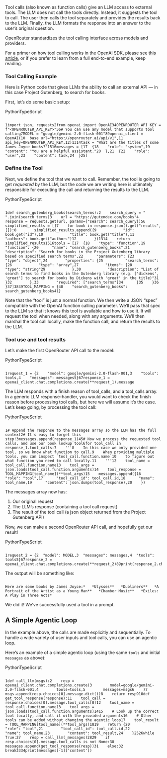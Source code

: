 Tool calls (also known as function calls) give an LLM access to external tools. The LLM does not call the tools directly. Instead, it suggests the tool to call. The user then calls the tool separately and provides the results back to the LLM. Finally, the LLM formats the response into an answer to the user’s original question.

OpenRouter standardizes the tool calling interface across models and providers.

For a primer on how tool calling works in the OpenAI SDK, please see [this article](https://platform.openai.com/docs/guides/function-calling?api-mode=chat), or if you prefer to learn from a full end-to-end example, keep reading.

### Tool Calling Example

Here is Python code that gives LLMs the ability to call an external API — in this case Project Gutenberg, to search for books.

First, let’s do some basic setup:

PythonTypeScript

```code-block text-sm

1import json, requests2from openai import OpenAI34OPENROUTER_API_KEY = f"<OPENROUTER_API_KEY>"56# You can use any model that supports tool calling7MODEL = "google/gemini-2.0-flash-001"89openai_client = OpenAI(10  base_url="https://openrouter.ai/api/v1",11  api_key=OPENROUTER_API_KEY,12)1314task = "What are the titles of some James Joyce books?"1516messages = [17  {18    "role": "system",19    "content": "You are a helpful assistant."20  },21  {22    "role": "user",23    "content": task,24  }25]

```

### Define the Tool

Next, we define the tool that we want to call. Remember, the tool is going to get _requested_ by the LLM, but the code we are writing here is ultimately responsible for executing the call and returning the results to the LLM.

PythonTypeScript

```code-block text-sm

1def search_gutenberg_books(search_terms):2    search_query = " ".join(search_terms)3    url = "https://gutendex.com/books"4    response = requests.get(url, params={"search": search_query})56    simplified_results = []7    for book in response.json().get("results", []):8        simplified_results.append({9            "id": book.get("id"),10            "title": book.get("title"),11            "authors": book.get("authors")12        })1314    return simplified_results1516tools = [17  {18    "type": "function",19    "function": {20      "name": "search_gutenberg_books",21      "description": "Search for books in the Project Gutenberg library based on specified search terms",22      "parameters": {23        "type": "object",24        "properties": {25          "search_terms": {26            "type": "array",27            "items": {28              "type": "string"29            },30            "description": "List of search terms to find books in the Gutenberg library (e.g. ['dickens', 'great'] to search for books by Dickens with 'great' in the title)"31          }32        },33        "required": ["search_terms"]34      }35    }36  }37]3839TOOL_MAPPING = {40    "search_gutenberg_books": search_gutenberg_books41}

```

Note that the “tool” is just a normal function. We then write a JSON “spec” compatible with the OpenAI function calling parameter. We’ll pass that spec to the LLM so that it knows this tool is available and how to use it. It will request the tool when needed, along with any arguments. We’ll then marshal the tool call locally, make the function call, and return the results to the LLM.

### Tool use and tool results

Let’s make the first OpenRouter API call to the model:

PythonTypeScript

```code-block text-sm

1request_1 = {2    "model": google/gemini-2.0-flash-001,3    "tools": tools,4    "messages": messages5}67response_1 = openai_client.chat.completions.create(**request_1).message
```

The LLM responds with a finish reason of tool\_calls, and a tool\_calls array. In a generic LLM response-handler, you would want to check the finish reason before processing tool calls, but here we will assume it’s the case. Let’s keep going, by processing the tool call:

PythonTypeScript

```code-block text-sm

1# Append the response to the messages array so the LLM has the full context2# It's easy to forget this step!3messages.append(response_1)45# Now we process the requested tool calls, and use our book lookup tool6for tool_call in response_1.tool_calls:7    '''8    In this case we only provided one tool, so we know what function to call.9    When providing multiple tools, you can inspect `tool_call.function.name`10    to figure out what function you need to call locally.11    '''12    tool_name = tool_call.function.name13    tool_args = json.loads(tool_call.function.arguments)14    tool_response = TOOL_MAPPING[tool_name](**tool_args)15    messages.append({16      "role": "tool",17      "tool_call_id": tool_call.id,18      "name": tool_name,19      "content": json.dumps(tool_response),20    })
```

The messages array now has:

1. Our original request
2. The LLM’s response (containing a tool call request)
3. The result of the tool call (a json object returned from the Project Gutenberg API)

Now, we can make a second OpenRouter API call, and hopefully get our result!

PythonTypeScript

```code-block text-sm

1request_2 = {2  "model": MODEL,3  "messages": messages,4  "tools": tools5}67response_2 = openai_client.chat.completions.create(**request_2)89print(response_2.choices[0].message.content)
```

The output will be something like:

```code-block text-sm

Here are some books by James Joyce:*   *Ulysses**   *Dubliners**   *A Portrait of the Artist as a Young Man**   *Chamber Music**   *Exiles: A Play in Three Acts*
```

We did it! We’ve successfully used a tool in a prompt.

## A Simple Agentic Loop

In the example above, the calls are made explicitly and sequentially. To handle a wide variety of user inputs and tool calls, you can use an agentic loop.

Here’s an example of a simple agentic loop (using the same `tools` and initial `messages` as above):

PythonTypeScript

```code-block text-sm

1def call_llm(msgs):2    resp = openai_client.chat.completions.create(3        model=google/gemini-2.0-flash-001,4        tools=tools,5        messages=msgs6    )7    msgs.append(resp.choices[0].message.dict())8    return resp910def get_tool_response(response):11    tool_call = response.choices[0].message.tool_calls[0]12    tool_name = tool_call.function.name13    tool_args = json.loads(tool_call.function.arguments)1415    # Look up the correct tool locally, and call it with the provided arguments16    # Other tools can be added without changing the agentic loop17    tool_result = TOOL_MAPPING[tool_name](**tool_args)1819    return {20        "role": "tool",21        "tool_call_id": tool_call.id,22        "name": tool_name,23        "content": tool_result,24    }2526while True:27    resp = call_llm(_messages)2829    if resp.choices[0].message.tool_calls is not None:30        messages.append(get_tool_response(resp))31    else:32        break3334print(messages[-1]['content'])

```